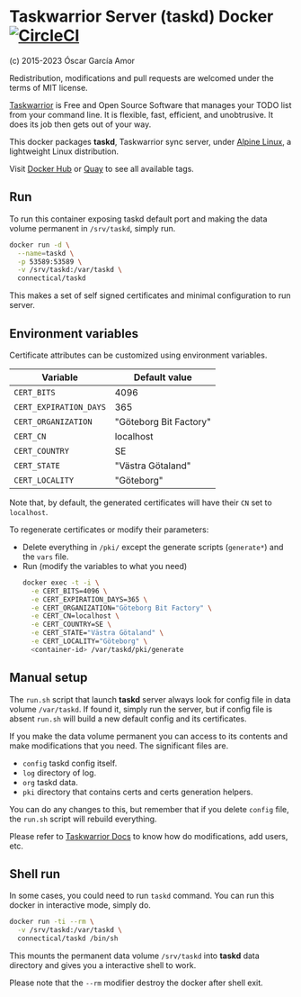 # Taskwarrior Server (taskd) Docker [![CircleCI](https://circleci.com/gh/ogarcia/docker-taskd.svg?style=svg)](https://circleci.com/gh/ogarcia/docker-taskd)

(c) 2015-2023 Óscar García Amor

Redistribution, modifications and pull requests are welcomed under the terms
of MIT license.

[Taskwarrior][1] is Free and Open Source Software that manages your TODO
list from your command line. It is flexible, fast, efficient, and
unobtrusive. It does its job then gets out of your way.

This docker packages **taskd**, Taskwarrior sync server, under [Alpine
Linux][2], a lightweight Linux distribution.

Visit [Docker Hub][3] or [Quay][4] to see all available tags.

[1]: https://www.taskwarrior.org/
[2]: https://alpinelinux.org/
[3]: https://hub.docker.com/r/connectical/taskd/
[4]: https://quay.io/repository/connectical/taskd/

## Run

To run this container exposing taskd default port and making the data volume
permanent in `/srv/taskd`, simply run.

```sh
docker run -d \
  --name=taskd \
  -p 53589:53589 \
  -v /srv/taskd:/var/taskd \
  connectical/taskd
```

This makes a set of self signed certificates and minimal configuration to
run server.

## Environment variables

Certificate attributes can be customized using environment variables.

| Variable | Default value |
| --- | --- |
| `CERT_BITS` | 4096 |
| `CERT_EXPIRATION_DAYS` | 365 |
| `CERT_ORGANIZATION` | "Göteborg Bit Factory" |
| `CERT_CN` | localhost |
| `CERT_COUNTRY` | SE |
| `CERT_STATE` | "Västra Götaland" |
| `CERT_LOCALITY` | "Göteborg" |

Note that, by default, the generated certificates will have their `CN` set
to `localhost`.

To regenerate certificates or modify their parameters:
- Delete everything in `/pki/` except the generate scripts (`generate*`) and the `vars` file.
- Run (modify the variables to what you need)
  ```sh
  docker exec -t -i \
    -e CERT_BITS=4096 \
    -e CERT_EXPIRATION_DAYS=365 \
    -e CERT_ORGANIZATION="Göteborg Bit Factory" \
    -e CERT_CN=localhost \
    -e CERT_COUNTRY=SE \
    -e CERT_STATE="Västra Götaland" \
    -e CERT_LOCALITY="Göteborg" \
    <container-id> /var/taskd/pki/generate
  ```

## Manual setup

The `run.sh` script that launch **taskd** server always look for config file
in data volume `/var/taskd`. If found it, simply run the server, but if
config file is absent `run.sh` will build a new default config and its
certificates.

If you make the data volume permanent you can access to its contents and
make modifications that you need. The significant files are.

* `config` taskd config itself.
* `log` directory of log.
* `org` taskd data.
* `pki` directory that contains certs and certs generation helpers.

You can do any changes to this, but remember that if you delete `config`
file, the `run.sh` script will rebuild everything.

Please refer to [Taskwarrior Docs][5] to know how do modifications, add
users, etc.

[5]: https://taskwarrior.org/docs/

## Shell run

In some cases, you could need to run `taskd` command. You can run this
docker in interactive mode, simply do.

```sh
docker run -ti --rm \
  -v /srv/taskd:/var/taskd \
  connectical/taskd /bin/sh
```

This mounts the permanent data volume `/srv/taskd` into **taskd** data
directory and gives you a interactive shell to work.

Please note that the `--rm` modifier destroy the docker after shell exit.
